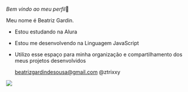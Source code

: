 *Bem vindo ao meu perfil*🖤 

Meu nome é Beatriz Gardin.

- Estou estudando na Alura
- Estou me desenvolvendo na Linguagem JavaScript
- Utilizo esse espaço para minha organização e compartilhamento dos meus projetos desenvolvidos


  beatrizgardindesousa@gmail.com
  @ztrixxy

![](https://media.tenor.com/irb-QDeyMVcAAAAi/kuromi.gif)
